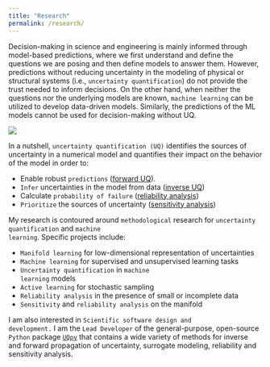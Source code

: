 ```yaml
---
title: "Research"
permalink: /research/
---
```


Decision-making in science and engineering is mainly informed through model-based predictions, where we first understand and define the questions we are posing and then define models to answer them. However, predictions without reducing uncertainty in the modeling of physical or structural systems (i.e., <code>uncertainty quantification</code>) do not provide the trust needed to inform decisions. On the other hand, when neither the questions nor the underlying models are known, <code>machine learning</code> can be utilized to develop data-driven models.  Similarly, the predictions of the ML models cannot be used for decision-making without UQ. 

<img src="{{ site.url }}{{ site.baseurl }}/assets/images/UQ.png"/>

In a nutshell, <code>uncertainty quantification (UQ)</code> identifies the sources of uncertainty in a numerical model and quantifies their impact on the behavior of the model in order to:

* Enable robust <code>predictions</code> (<u>forward UQ</u>).
* <code>Infer</code> uncertainties in the model from data (<u>inverse UQ</u>)
* Calculate <code>probability of failure</code> (<u>reliability analysis</u>)
* <code>Prioritize</code> the sources of uncertainty (<u>sensitivity analysis</u>)

My research is contoured around <code>methodological</code> research for <code>uncertainty quantification</code> and <code>machine learning</code>.  Specific projects include: 

* <code>Manifold learning</code> for low-dimensional representation of uncertainties
* <code>Machine learning</code>  for supervised and unsupervised learning tasks
* <code>Uncertainty quantification</code> in <code>machine learning</code>  models
* <code>Active learning</code> for stochastic sampling
* <code>Reliability analysis</code> in the presence of small or incomplete data
* <code>Sensitivity</code> and <code>reliability analysis</code> on the manifold


I am also interested in <code>Scientific software design and development.</code> I am the <code>Lead Developer</code> of the general-purpose, open-source <code>Python</code> package <a href='https://github.com/SURGroup/UQpy' target='_blank'><code>UQpy</code></a> that contains a wide variety of methods for inverse and forward propagation of uncertainty, surrogate modeling, reliability and sensitivity analysis. 